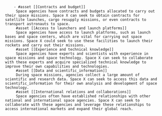         - #asset [[Contracts and budget]]
         Space agencies have contracts and budgets allocated to carry out their space missions. Space X can seek to obtain contracts for satellite launches, cargo resupply missions, or even contracts to transport astronauts to space.
         #asset [[Access to launchers and launch platforms]]
         Space agencies have access to launch platforms, such as launch bases and space centers, which are vital for carrying out space missions. Space X could seek to use these facilities to launch their rockets and carry out their missions.
         #asset [[Experience and technical knowledge]]
         Space agencies have experts and scientists with experience in space missions and space technology. Space X can seek to collaborate with these experts and acquire specialized technical knowledge to improve their own capabilities and technologies.
         #asset [[Data and scientific_information]]
         During space missions, agencies collect a large amount of scientific and research data. Space X can seek to access this data and scientific_information for their own analysis and development of space technology.
         #asset [[International relations and collaborations]]
         Space agencies often have established relationships with other national and international space agencies. Space X can seek to collaborate with these agencies and leverage these relationships to access international markets and expand their global reach.


